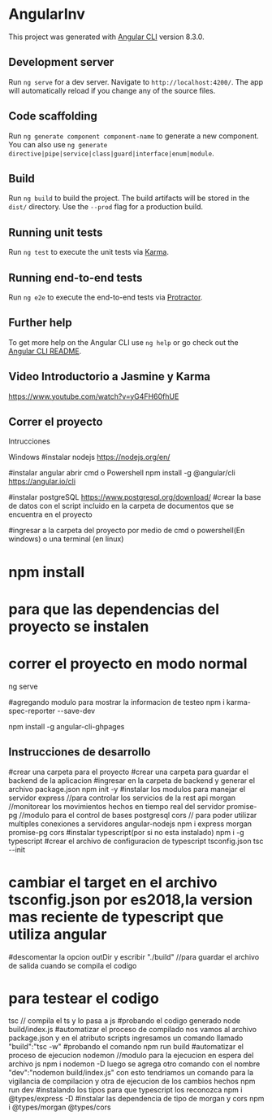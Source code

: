 # AngularInv

This project was generated with [Angular CLI](https://github.com/angular/angular-cli) version 8.3.0.

## Development server

Run `ng serve` for a dev server. Navigate to `http://localhost:4200/`. The app will automatically reload if you change any of the source files.

## Code scaffolding

Run `ng generate component component-name` to generate a new component. You can also use `ng generate directive|pipe|service|class|guard|interface|enum|module`.

## Build

Run `ng build` to build the project. The build artifacts will be stored in the `dist/` directory. Use the `--prod` flag for a production build.

## Running unit tests

Run `ng test` to execute the unit tests via [Karma](https://karma-runner.github.io).

## Running end-to-end tests

Run `ng e2e` to execute the end-to-end tests via [Protractor](http://www.protractortest.org/).

## Further help

To get more help on the Angular CLI use `ng help` or go check out the [Angular CLI README](https://github.com/angular/angular-cli/blob/master/README.md).

## Video Introductorio a Jasmine y Karma
https://www.youtube.com/watch?v=yG4FH60fhUE
## Correr el proyecto
Intrucciones

Windows
#instalar nodejs
https://nodejs.org/en/

#instalar angular
abrir cmd o Powershell
npm install -g @angular/cli
https://angular.io/cli

#instalar postgreSQL
https://www.postgresql.org/download/
#crear la base de datos con el script incluido en la carpeta de documentos que se encuentra en el proyecto

#ingresar a la carpeta del proyecto por medio de cmd o powershell(En windows) o una terminal (en linux)
# npm install
# para que las dependencias del proyecto se instalen

# correr el proyecto en modo normal
ng serve

#agregando modulo para mostrar la informacion de testeo
npm i karma-spec-reporter --save-dev


npm install -g angular-cli-ghpages
## Instrucciones de desarrollo
#crear una carpeta para el proyecto
#crear una carpeta para guardar el backend de la aplicacion 
#ingresar en la carpeta de backend y generar el archivo package.json
npm init -y
#instalar los modulos para manejar el servidor
express  //para controlar los servicios de la rest api
morgan  //monitorear los movimientos hechos en tiempo real del servidor
promise-pg //modulo para el control de bases postgresql
cors // para poder utilizar multiples conexiones a servidores angular-nodejs
npm i express morgan promise-pg cors
#instalar typescript(por si no esta instalado)
npm i -g typescript
#crear el archivo de configuracion de typescript tsconfig.json
tsc --init
# cambiar el target en el archivo tsconfig.json por es2018,la version mas reciente de typescript que utiliza angular
#descomentar la opcion outDir y escribir "./build" //para guardar el archivo de salida cuando se compila el codigo
# para testear el codigo
tsc // compila el ts y lo pasa a js
#probando el codigo generado
node build/index.js
#automatizar el proceso de compilado
nos vamos al archivo package.json y en el atributo scripts ingresamos un comando llamado "build":"tsc -w"
#probando el comando
npm run build
#automatizar el proceso de ejecucion
nodemon //modulo para la ejecucion en espera del archivo js
npm i nodemon -D
luego se agrega otro comando con el nombre "dev":"nodemon build/index.js"
con esto tendriamos un comando para la vigilancia de compilacion y otra de ejecucion de los cambios hechos
npm run dev
#instalando los tipos para que typescript los reconozca
npm i @types/express -D
#instalar las dependencia de tipo de morgan y cors
npm i @types/morgan @types/cors


